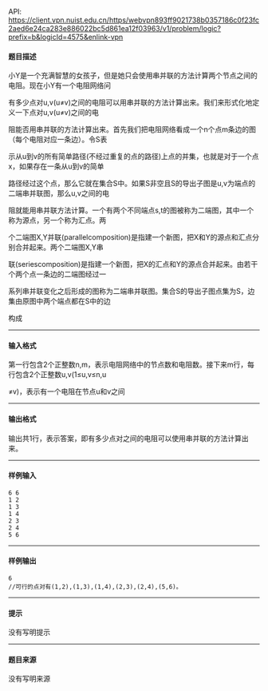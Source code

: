 API: https://client.vpn.nuist.edu.cn/https/webvpn893ff9021738b0357186c0f23fc2aed6e24ca283e886022bc5d861ea12f03963/v1/problem/logic?prefix=b&logicId=4575&enlink-vpn

#### 题目描述

小Y是一个充满智慧的女孩子，但是她只会使用串并联的方法计算两个节点之间的电阻。现在小Y有一个电阻网络问

有多少点对u,v(u≠v)之间的电阻可以用串并联的方法计算出来。我们来形式化地定义一下点对u,v(u≠v)之间的电

阻能否用串并联的方法计算出来。首先我们把电阻网络看成一个n个点m条边的图（每个电阻对应一条边）。令S表

示从u到v的所有简单路径(不经过重复的点的路径)上点的并集，也就是对于一个点x，如果存在一条从u到v的简单

路径经过这个点，那么它就在集合S中。如果S非空且S的导出子图是u,v为端点的二端串并联图，那么u,v之间的电

阻就能用串并联方法计算。一个有两个不同端点s,t的图被称为二端图，其中一个称为源点，另一个称为汇点。两

个二端图X,Y并联(parallelcomposition)是指建一个新图，把X和Y的源点和汇点分别合并起来。两个二端图X,Y串

联(seriescomposition)是指建一个新图，把X的汇点和Y的源点合并起来。由若干个两个点一条边的二端图经过一

系列串并联变化之后形成的图称为二端串并联图。集合S的导出子图点集为S，边集由原图中两个端点都在S中的边

构成

---

#### 输入格式

第一行包含2个正整数n,m，表示电阻网络中的节点数和电阻数。接下来m行，每行包含2个正整数u,v(1≤u,v≤n,u

≠v)，表示有一个电阻在节点u和v之间

---

#### 输出格式

输出共1行，表示答案，即有多少点对之间的电阻可以使用串并联的方法计算出来。

---

#### 样例输入
```
6 6
1 2
1 3
1 4
2 3
2 4
5 6

```

---

#### 样例输出
```
6
//可行的点对有(1,2),(1,3),(1,4),(2,3),(2,4),(5,6)。
```

---

#### 提示

没有写明提示

---

#### 题目来源

没有写明来源